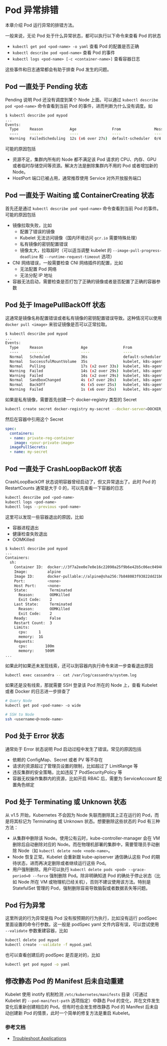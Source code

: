 # Pod 异常排错

本章介绍 Pod 运行异常的排错方法。

一般来说，无论 Pod 处于什么异常状态，都可以执行以下命令来查看 Pod 的状态

- `kubectl get pod <pod-name> -o yaml` 查看 Pod 的配置是否正确
- `kubectl describe pod <pod-name>` 查看 Pod 的事件
- `kubectl logs <pod-name> [-c <container-name>]` 查看容器日志

这些事件和日志通常都会有助于排查 Pod 发生的问题。

## Pod 一直处于 Pending 状态

Pending 说明 Pod 还没有调度到某个 Node 上面。可以通过 `kubectl describe pod <pod-name>` 命令查看到当前 Pod 的事件，进而判断为什么没有调度。如

```sh
$ kubectl describe pod mypod
...
Events:
  Type     Reason            Age                From               Message
  ----     ------            ----               ----               -------
  Warning  FailedScheduling  12s (x6 over 27s)  default-scheduler  0/4 nodes are available: 2 Insufficient cpu.
```

可能的原因包括

- 资源不足，集群内所有的 Node 都不满足该 Pod 请求的 CPU、内存、GPU 或者临时存储空间等资源。解决方法是删除集群内不用的 Pod 或者增加新的 Node。
- HostPort 端口已被占用，通常推荐使用 Service 对外开放服务端口

## Pod 一直处于 Waiting 或 ContainerCreating 状态

首先还是通过 `kubectl describe pod <pod-name>` 命令查看到当前 Pod 的事件。可能的原因包括

- 镜像拉取失败，比如
  - 配置了错误的镜像
  - Kubelet 无法访问镜像（国内环境访问 `gcr.io` 需要特殊处理）
  - 私有镜像的密钥配置错误
  - 镜像太大，拉取超时（可以适当调整 kubelet 的 `--image-pull-progress-deadline` 和 `--runtime-request-timeout` 选项）
- CNI 网络错误，一般需要检查 CNI 网络插件的配置，比如
  - 无法配置 Pod 网络
  - 无法分配 IP 地址
- 容器无法启动，需要检查是否打包了正确的镜像或者是否配置了正确的容器参数

## Pod 处于 ImagePullBackOff 状态

这通常是镜像名称配置错误或者私有镜像的密钥配置错误导致。这种情况可以使用 `docker pull <image>` 来验证镜像是否可以正常拉取。

```sh
$ kubectl describe pod mypod
...
Events:
  Type     Reason                 Age                From                                Message
  ----     ------                 ----               ----                                -------
  Normal   Scheduled              36s                default-scheduler                   Successfully assigned sh to k8s-agentpool1-38622806-0
  Normal   SuccessfulMountVolume  35s                kubelet, k8s-agentpool1-38622806-0  MountVolume.SetUp succeeded for volume "default-token-n4pn6"
  Normal   Pulling                17s (x2 over 33s)  kubelet, k8s-agentpool1-38622806-0  pulling image "a1pine"
  Warning  Failed                 14s (x2 over 29s)  kubelet, k8s-agentpool1-38622806-0  Failed to pull image "a1pine": rpc error: code = Unknown desc = Error response from daemon: repository a1pine not found: does not exist or no pull access
  Warning  Failed                 14s (x2 over 29s)  kubelet, k8s-agentpool1-38622806-0  Error: ErrImagePull
  Normal   SandboxChanged         4s (x7 over 28s)   kubelet, k8s-agentpool1-38622806-0  Pod sandbox changed, it will be killed and re-created.
  Normal   BackOff                4s (x5 over 25s)   kubelet, k8s-agentpool1-38622806-0  Back-off pulling image "a1pine"
  Warning  Failed                 1s (x6 over 25s)   kubelet, k8s-agentpool1-38622806-0  Error: ImagePullBackOff
```

如果是私有镜像，需要首先创建一个 docker-registry 类型的 Secret

```sh
kubectl create secret docker-registry my-secret --docker-server=DOCKER_REGISTRY_SERVER --docker-username=DOCKER_USER --docker-password=DOCKER_PASSWORD --docker-email=DOCKER_EMAIL
```

然后在容器中引用这个 Secret

```yaml
spec:
  containers:
  - name: private-reg-container
    image: <your-private-image>
  imagePullSecrets:
  - name: my-secret
```

## Pod 一直处于 CrashLoopBackOff 状态

CrashLoopBackOff 状态说明容器曾经启动了，但又异常退出了。此时 Pod 的 RestartCounts 通常是大于 0 的，可以先查看一下容器的日志

```sh
kubectl describe pod <pod-name>
kubectl logs <pod-name>
kubectl logs --previous <pod-name>
```

这里可以发现一些容器退出的原因，比如

- 容器进程退出
- 健康检查失败退出
- OOMKilled

```sh
$ kubectl describe pod mypod
...
Containers:
  sh:
    Container ID:  docker://3f7a2ee0e7e0e16c22090a25f9b6e42b5c06ec049405bc34d3aa183060eb4906
    Image:         alpine
    Image ID:      docker-pullable://alpine@sha256:7b848083f93822dd21b0a2f14a110bd99f6efb4b838d499df6d04a49d0debf8b
    Port:          <none>
    Host Port:     <none>
    State:          Terminated
      Reason:       OOMKilled
      Exit Code:    2
    Last State:     Terminated
      Reason:       OOMKilled
      Exit Code:    2
    Ready:          False
    Restart Count:  3
    Limits:
      cpu:     1
      memory:  1G
    Requests:
      cpu:        100m
      memory:     500M
...
```

如果此时如果还未发现线索，还可以到容器内执行命令来进一步查看退出原因

```sh
kubectl exec cassandra -- cat /var/log/cassandra/system.log
```

如果还是没有线索，那就需要 SSH 登录该 Pod 所在的 Node 上，查看 Kubelet 或者 Docker 的日志进一步排查了

```sh
# Query Node
kubectl get pod <pod-name> -o wide

# SSH to Node
ssh <username>@<node-name>
```

## Pod 处于 Error 状态

通常处于 Error 状态说明 Pod 启动过程中发生了错误。常见的原因包括

- 依赖的 ConfigMap、Secret 或者 PV 等不存在
- 请求的资源超过了管理员设置的限制，比如超过了 LimitRange 等
- 违反集群的安全策略，比如违反了 PodSecurityPolicy 等
- 容器无权操作集群内的资源，比如开启 RBAC 后，需要为 ServiceAccount 配置角色绑定

## Pod 处于 Terminating 或 Unknown 状态

从 v1.5 开始，Kubernetes 不会因为 Node 失联而删除其上正在运行的 Pod，而是将其标记为 Terminating 或 Unknown 状态。想要删除这些状态的 Pod 有三种方法：

- 从集群中删除该 Node。使用公有云时，kube-controller-manager 会在 VM 删除后自动删除对应的 Node。而在物理机部署的集群中，需要管理员手动删除 Node（如 `kubectl delete node <node-name>`。
- Node 恢复正常。Kubelet 会重新跟 kube-apiserver 通信确认这些 Pod 的期待状态，进而再决定删除或者继续运行这些 Pod。
- 用户强制删除。用户可以执行 `kubectl delete pods <pod> --grace-period=0 --force` 强制删除 Pod。除非明确知道 Pod 的确处于停止状态（比如 Node 所在 VM 或物理机已经关机），否则不建议使用该方法。特别是 StatefulSet 管理的 Pod，强制删除容易导致脑裂或者数据丢失等问题。

## Pod 行为异常

这里所说的行为异常是指 Pod 没有按预期的行为执行，比如没有运行 podSpec 里面设置的命令行参数。这一般是 podSpec yaml 文件内容有误，可以尝试使用 `--validate` 参数重建容器，比如

```sh
kubectl delete pod mypod
kubectl create --validate -f mypod.yaml
```

也可以查看创建后的 podSpec 是否是对的，比如

```sh
kubectl get pod mypod -o yaml
```

## 修改静态 Pod 的 Manifest 后未自动重建

Kubelet 使用 inotify 机制检测 `/etc/kubernetes/manifests` 目录（可通过 Kubelet 的 `--pod-manifest-path` 选项指定）中静态 Pod 的变化，并在文件发生变化后重新创建相应的 Pod。但有时也会发生修改静态 Pod 的 Manifest 后未自动创建新 Pod 的情景，此时一个简单的修复方法是重启 Kubelet。

### 参考文档

- [Troubleshoot Applications](https://kubernetes.io/docs/tasks/debug-application-cluster/debug-application/)
